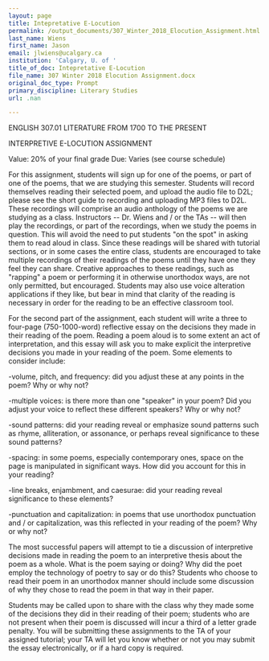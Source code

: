 ```yaml
---
layout: page
title: Intepretative E-Locution
permalink: /output_documents/307_Winter_2018_Elocution_Assignment.html
last_name: Wiens
first_name: Jason
email: jlwiens@ucalgary.ca
institution: 'Calgary, U. of '
title_of_doc: Intepretative E-Locution
file_name: 307 Winter 2018 Elocution Assignment.docx
original_doc_type: Prompt
primary_discipline: Literary Studies
url: .nan

---
```

ENGLISH 307.01 LITERATURE FROM 1700 TO THE PRESENT

INTERPRETIVE E-LOCUTION ASSIGNMENT

Value: 20% of your final grade Due: Varies (see course schedule)

For this assignment, students will sign up for one of the poems, or part
of one of the poems, that we are studying this semester. Students will
record themselves reading their selected poem, and upload the audio file
to D2L; please see the short guide to recording and uploading MP3 files
to D2L. These recordings will comprise an audio anthology of the poems
we are studying as a class. Instructors -- Dr. Wiens and / or the TAs --
will then play the recordings, or part of the recordings, when we study
the poems in question. This will avoid the need to put students "on the
spot" in asking them to read aloud in class. Since these readings will
be shared with tutorial sections, or in some cases the entire class,
students are encouraged to take multiple recordings of their readings of
the poems until they have one they feel they can share. Creative
approaches to these readings, such as "rapping" a poem or performing it
in otherwise unorthodox ways, are not only permitted, but encouraged.
Students may also use voice alteration applications if they like, but
bear in mind that clarity of the reading is necessary in order for the
reading to be an effective classroom tool.

For the second part of the assignment, each student will write a three
to four-page (750-1000-word) reflective essay on the decisions they made
in their reading of the poem. Reading a poem aloud is to some extent an
act of interpretation, and this essay will ask you to make explicit the
interpretive decisions you made in your reading of the poem. Some
elements to consider include:

-volume, pitch, and frequency: did you adjust these at any points in the
poem? Why or why not?

-multiple voices: is there more than one "speaker" in your poem? Did you
adjust your voice to reflect these different speakers? Why or why not?

-sound patterns: did your reading reveal or emphasize sound patterns
such as rhyme, alliteration, or assonance, or perhaps reveal
significance to these sound patterns?

-spacing: in some poems, especially contemporary ones, space on the page
is manipulated in significant ways. How did you account for this in your
reading?

-line breaks, enjambment, and caesurae: did your reading reveal
significance to these elements?

-punctuation and capitalization: in poems that use unorthodox
punctuation and / or capitalization, was this reflected in your reading
of the poem? Why or why not?

The most successful papers will attempt to tie a discussion of
interpretive decisions made in reading the poem to an interpretive
thesis about the poem as a whole. What is the poem saying or doing? Why
did the poet employ the technology of poetry to say or do this? Students
who choose to read their poem in an unorthodox manner should include
some discussion of why they chose to read the poem in that way in their
paper.

Students may be called upon to share with the class why they made some
of the decisions they did in their reading of their poem; students who
are not present when their poem is discussed will incur a third of a
letter grade penalty. You will be submitting these assignments to the TA
of your assigned tutorial; your TA will let you know whether or not you
may submit the essay electronically, or if a hard copy is required.
